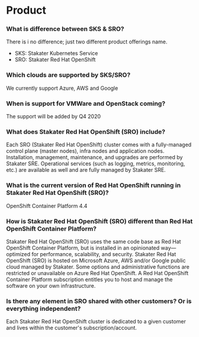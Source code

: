 # Product

### What is difference between SKS & SRO?

There is i no difference; just two different product offerings name.

- SKS: Stakater Kubernetes Service
- SRO: Stakater Red Hat OpenShift

### Which clouds are supported by SKS/SRO?

We currently support Azure, AWS and Google

### When is support for VMWare and OpenStack coming?

The support will be added by Q4 2020

### What does Stakater Red Hat OpenShift (SRO) include?

Each SRO (Stakater Red Hat OpenShift) cluster comes with a fully-managed control plane (master nodes), infra nodes and application nodes. Installation, management, maintenance, and upgrades are performed by Stakater SRE. Operational services (such as logging, metrics, monitoring, etc.) are available as well and are fully managed by Stakater SRE.

### What is the current version of Red Hat OpenShift running in Stakater Red Hat OpenShift (SRO)?

OpenShift Container Platform 4.4

### How is Stakater Red Hat OpenShift (SRO) different than Red Hat OpenShift Container Platform?

Stakater Red Hat OpenShift (SRO) uses the same code base as Red Hat OpenShift Container Platform, but is installed in an opinionated way—optimized for performance, scalability, and security. Stakater Red Hat OpenShift (SRO) is hosted on Microsoft Azure, AWS and/or Google public cloud managed by Stakater. Some options and administrative functions are restricted or unavailable on Azure Red Hat OpenShift. A Red Hat OpenShift Container Platform subscription entitles you to host and manage the software on your own infrastructure.

### Is there any element in SRO shared with other customers? Or is everything independent?

Each Stakater Red Hat OpenShift cluster is dedicated to a given customer and lives within the customer's subscription/account.
